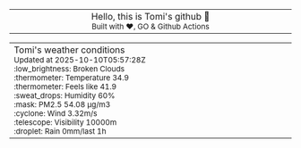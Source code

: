 
<div align="center">
<table>
<tbody>
<td align="center">
<img width="2000" height="0"><br>
Hello, this is Tomi's github 👋<br>
<sup>Built with ❤️, GO & Github Actions</sup><br>
<img width="2000" height="0">
</td>
</tbody>
</table>
</div>
<table>
<tbody>
<td align="left">
<img width="2000" height="0"><br>
Tomi's weather conditions<br>
<sup>Updated at 2025-10-10T05:57:28Z</sup><br>
<sup>:low_brightness: Broken Clouds</sup><br>
<sup>:thermometer: Temperature 34.9 </sup><br>
<sup>:thermometer: Feels like 41.9</sup><br>
<sup>:sweat_drops: Humidity 60%</sup><br>
<sup>:mask: PM2.5 54.08 μg/m3</sup><br>
<sup>:cyclone: Wind 3.32m/s </sup><br>
<sup>:telescope: Visibility 10000m </sup><br>
<sup>:droplet: Rain 0mm/last 1h </sup><br>
<img width="2000" height="0">
</td>
<td align="left">
<img width="2000" height="0"><br>
<br>
<img width="2000" height="0">
</td>
</tbody>
</table>
</div>
    